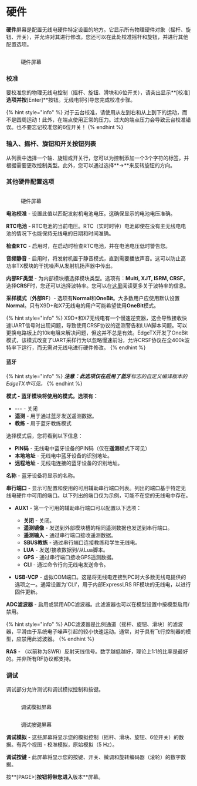 # 硬件

**硬件**屏幕是配置无线电硬件特定设置的地方。它显示所有物理硬件对象（摇杆、旋钮、开关），并允许对其进行修改。您还可以在此处校准摇杆和旋钮，并进行其他配置选项。

<figure><img src="/.gitbook/assets/bwhardware1.png" alt=""><figcaption><p>硬件屏幕</p></figcaption></figure>

### **校准**

要校准您的物理无线电控制（摇杆、旋钮、滑块和6位开关），请突出显示**\[校准]**选项并按**\[Enter]**按钮。无线电将引导您完成校准步骤。

{% hint style="info" %}
对于云台校准，请使用从左到右和从上到下的运动，而不是圆周运动！此外，在端点使用正常的压力。过大的端点压力会导致云台校准错误。也不要忘记校准您的6位开关！
{% endhint %}

### 输入、摇杆、旋钮和开关按钮列表

从列表中选择一个轴、旋钮或开关行，您可以为控制添加一个3个字符的标签，并根据需要更改控制类型。此外，您可以通过选择**->**来反转旋钮的方向。

### 其他硬件配置选项

<figure><img src="/.gitbook/assets/bwhardware2.png" alt=""><figcaption><p>硬件屏幕</p></figcaption></figure>

**电池校准** - 设置此值以匹配发射机电池电压。这确保显示的电池电压准确。

**RTC电池** - RTC电池的当前电压。RTC（实时时钟）电池即使在没有主无线电电池的情况下也能保持无线电的日期和时间准确。

**检查RTC** - 启用时，在启动时检查RTC电池，并在电池电压低时警告您。

**音频静音** - 启用时，将发射机置于静音模式，直到需要播放声音。这可以防止高功率TX模块的干扰噪声从发射机扬声器中传出。

**内部RF类型** - 为内部模块槽选择模块类型。选项有：**Multi, XJT, ISRM, CRSF**。选择**CRSF**时，您还可以选择波特率。您可以在[这里](https://www.expresslrs.org/2.0/quick-start/transmitters/tx-prep/)阅读更多关于波特率的信息。

**采样模式**（**外部RF**）- 选项有**Normal**和**OneBit**。大多数用户应使用默认设置**Normal**。只有X9D+和X7无线电的用户可能希望使用**OneBit**模式。

{% hint style="info" %}
X9D+和X7无线电有一个慢速逆变器，这会导致接收快速UART信号时出现问题，导致使用CRSF协议的遥测警告和LUA脚本问题。可以更换电路板上的10k电阻来解决问题，但这并不总是有效。EdgeTX开发了OneBit模式，该模式改变了UART采样行为以忽略慢速前沿，允许CRSF协议在全400k波特率下运行，而无需对无线电进行硬件修改。
{% endhint %}

#### **蓝牙**

{% hint style="info" %}
_**注意：**此选项仅在启用了**蓝牙**标志的自定义编译版本的EdgeTX中可见。_
{% endhint %}

**模式 - 蓝牙模块将使用的模式。选项有：**

* **---** - 关闭
* **遥测** - 用于通过蓝牙发送遥测数据。
* **教练** - 用于蓝牙教练模式

选择模式后，您将看到以下信息：

* **PIN码** - 无线电中蓝牙设备的PIN码（仅在**遥测**模式下可见）
* **本地地址** - 无线电中蓝牙设备的识别地址。
* **远程地址** - 无线电连接的蓝牙设备的识别地址。

**名称** - 蓝牙设备将显示的名称。

**串行端口** - 显示可配置和使用的可用辅助串行端口列表。列出的端口基于特定无线电硬件中可用的端口。以下列出的端口仅为示例，可能不在您的无线电中存在。

* **AUX1** - 第一个可用的辅助串行端口可以配置以下选项：

  * **关闭** - 关闭。
  * **遥测镜像** - 发送到外部模块槽的相同遥测数据也发送到串行端口。
  * **遥测输入** - 通过串行端口接收遥测数据。
  * **SBUS教练** - 通过串行端口连接教练和学生无线电。
  * **LUA** - 发送/接收数据到/从Lua脚本。
  * **GPS** - 通过串行端口接收GPS遥测数据。
  * **CLI** - 通过命令行向无线电发送命令。

* **USB-VCP** - 虚拟COM端口。这是将无线电连接到PC时大多数无线电提供的选项之一。通常设置为'CLI'，用于内部ExpressLRS RF模块的无线电，以进行固件更新。

**ADC滤波器** - 启用或禁用ADC滤波器。此滤波器也可以在模型设置中按模型启用/禁用。

{% hint style="info" %}
ADC滤波器是比例通道（摇杆、旋钮、滑块）的滤波器，平滑由于系统电子噪声引起的较小快速运动。通常，对于具有飞行控制器的模型，应禁用此滤波器。
{% endhint %}

**RAS** - （以前称为SWR）反射天线信号。数字越低越好，理论上1:1的比率是最好的。并非所有RF协议都支持。

### 调试

调试部分允许测试和调试模拟控制和按键。

<div>

<figure><img src="/.gitbook/assets/bwhardware3.png" alt=""><figcaption><p>调试模拟屏幕</p></figcaption></figure>

<figure><img src="/.gitbook/assets/bwhardware4.png" alt=""><figcaption><p>调试按键屏幕</p></figcaption></figure>

</div>

**调试模拟** - 这些屏幕将显示您的模拟控制（摇杆、滑块、旋钮、6位开关）的数据。有两个视图 - 校准模拟，原始模拟（5 Hz）。

**调试按键** - 此屏幕将显示您的按键、开关、微调和旋转编码器（滚轮）的数字数据。

按**\[PAGE>]**按钮将带您进入**版本**屏幕。